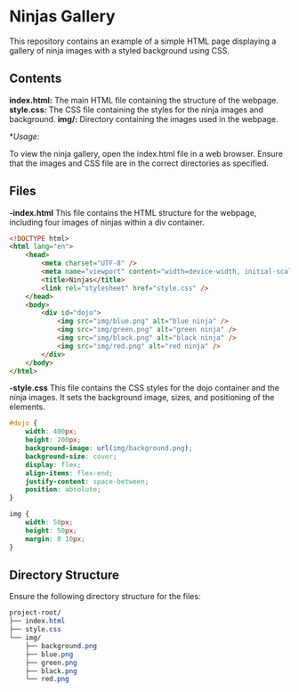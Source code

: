 # Ninjas Gallery
This repository contains an example of a simple HTML page displaying a gallery of ninja images with a styled background using CSS.

## Contents

**index.html:** The main HTML file containing the structure of the webpage.
**style.css:** The CSS file containing the styles for the ninja images and background.
**img/:** Directory containing the images used in the webpage.

**Usage:*

To view the ninja gallery, open the index.html file in a web browser. Ensure that the images and CSS file are in the correct directories as specified.

## Files
**-index.html**
This file contains the HTML structure for the webpage, including four images of ninjas within a div container.

```html
<!DOCTYPE html>
<html lang="en">
    <head>
        <meta charset="UTF-8" />
        <meta name="viewport" content="width=device-width, initial-scale=1.0" />
        <title>Ninjas</title>
        <link rel="stylesheet" href="style.css" />
    </head>
    <body>
        <div id="dojo">
            <img src="img/blue.png" alt="blue ninja" />
            <img src="img/green.png" alt="green ninja" />
            <img src="img/black.png" alt="black ninja" />
            <img src="img/red.png" alt="red ninja" />
        </div>
    </body>
</html>
```

**-style.css**
This file contains the CSS styles for the dojo container and the ninja images. It sets the background image, sizes, and positioning of the elements.

```css
#dojo {
    width: 400px;
    height: 200px;
    background-image: url(img/background.png);
    background-size: cover;
    display: flex;
    align-items: flex-end;
    justify-content: space-between;
    position: absolute;
}

img {
    width: 50px;
    height: 50px;
    margin: 0 10px;
}
```
## Directory Structure
Ensure the following directory structure for the files:

```css
project-root/
├── index.html
├── style.css
└── img/
    ├── background.png
    ├── blue.png
    ├── green.png
    ├── black.png
    └── red.png
```
